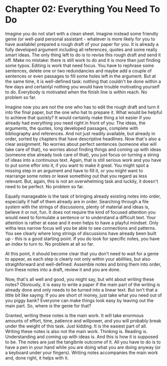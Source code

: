 # Chapter 02: Everything You Need To Do

Imagine you do not start with a clean sheet. Imagine instead some friendly genie (or well-paid personal assistant - whatever is more likely for you to have available) prepared a rough draft of your paper for you. It is already a fully developed argument including all references, quotes and some really smart ideas. The only thing left to do is to revise this rough draft and send it off. Make no mistake: there is still work to do and it is more than just finding some typos. Editing is work that need focus.
You have to rephrase some sentences, delete one or two redundancies and maybe add a couple of sentences or even passages to fill some holes left in the argument. But at the same time, it is well-defined task: nothing that couldn't be done within a few days and certainlyl nothing you would have trouble motivating yourself to do. Everybody is motivated when the finish line is within reach. No problem so far.

Imagine now you are not the one who has to edit the rough draft and turn it into the final paper, but the one who hat to prepare it. What would be helpful to achieve that quickly? It would certainly make thing a lot easier if you already had everything you need right in front of you: The ideas, the arguments, the quotes, long developed passages, complete with bibliography and references. And not just readily available, but already in order, sorted by chapters that have descriptive headlines. Now that's also a clear assignment. No worries about perfect sentences (someone else will take care of that), no worries about finding things and coming up with ideas (someone else already took care of that), you just focus on turning a string of ideas into a continuous text. Again, that is still serious work and you have to put some effor into it, if you want to make it great. You might spot a missing step in an argument and have to fill it, or you might want to rearrange some notes or leave something out that you regard as less relevant. But, again, this is not an overwhelming task and luckily, it doesn't need to be perfect. No problem so far.

Equally manageable is the task of bringing already existing notes into order, especially if half of them already are in order. Searching through a file system with the strings of discussions, plenty of material and ideas is, believe it or not, fun. It does not require the kind of focused attention you would need to formulate a sentence or to understand a difficult text. Your attention is rather at ease and it even helps to have a playful mindset. Only witha less narrow focus will you be able to see connections and patterns. You see clearly where long strings of discussions have already been built up - this is a good starting point. If you do look for specific notes, you have an index to turn to. No problem at all so far.

At this point, it should become clear that you don't need to wait for a genie to appear, as each step is clearly not only within your abilities, but also straighforward and well-defined: Assemble notes and bring them into order, turn these notes into a draft, review it and you are done.

Now, that's all well and good, you might say, but wht about writing these notes? Obviously, it is easy to write a paper if the main part of the writing is already done and only needs to be turned into a linear text. But isn't that a little bit like saying: If you are short of money, just take what you need out of you piggy bank? Everyone can make things look easy by leaving out the main part. So, where is the genie for that?

Granted, writing these notes is the main work. It will take enormous amounts of effort, time, patience and willpower, and you will probably break under the weight of this task. Just kidding. It is the easiest part of all. Writing these notes is also not the main work. Thinking is. Reading is. Understanding and coming up with ideas is. And this is how it is supposed to be. The notes are just the tangibnle outcome of it. All you have to do is to have a pen in your hand while you are doing what you are doing anyway (or a keyboard under your fingers). Writing notes accompanies the main work and, done right, it helps with it.

